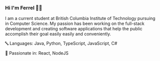 ### Hi I'm Ferrel 🙋‍♂️

I am a current student at British Columbia Institute of Technology pursuing in Computer Science. My passion has been working on the full-stack development and creating software applications that help the public accomplish their goal easily easily and conveniently.


🔤 Languages: Java, Python, TypeScript, JavaScript, C#

💼 Passionate in: React, NodeJS
